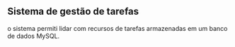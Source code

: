 ## Sistema de gestão de tarefas

o sistema permiti lidar com recursos de tarefas armazenadas em um banco de dados MySQL.

